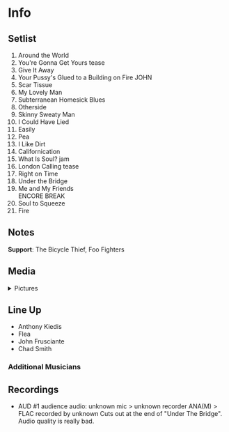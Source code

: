 # Info

## Setlist

1. Around the World
2. You're Gonna Get Yours tease
3. Give It Away
4. Your Pussy's Glued to a Building on Fire JOHN
5. Scar Tissue
6. My Lovely Man
7. Subterranean Homesick Blues
8. Otherside
9. Skinny Sweaty Man
10. I Could Have Lied
11. Easily
12. Pea
13. I Like Dirt
14. Californication
15. What Is Soul? jam
16. London Calling tease
17. Right on Time
18. Under the Bridge
19. Me and My Friends
<br> ENCORE BREAK
20. Soul to Squeeze
21. Fire

## Notes

**Support**: The Bicycle Thief, Foo Fighters

## Media 

<details>
  <summary>Pictures</summary>
  <!--<img alt="Setlist" title="Setlist" src="_.jpg" height="200" />
  <img alt="Clipping" title="Clipping" src="_.jpg" height="200" />
  <img alt="Flyer" title="Flyer" src="_.jpg" height="200" />-->
</details>

## Line Up

* Anthony Kiedis
* Flea
* John Frusciante
* Chad Smith

### Additional Musicians

## Recordings

* AUD #1 audience audio: unknown mic > unknown recorder ANA(M) > FLAC recorded by unknown Cuts out at the end of "Under The Bridge". Audio quality is really bad.
